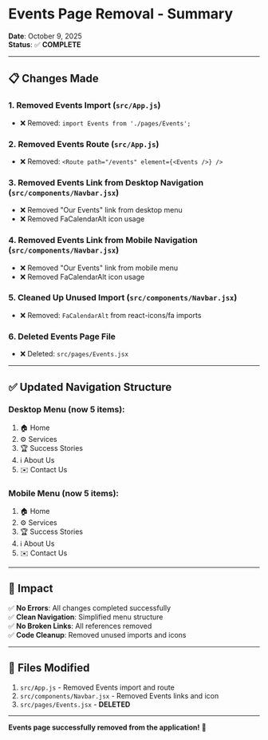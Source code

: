 # Events Page Removal - Summary

**Date**: October 9, 2025  
**Status**: ✅ **COMPLETE**

---

## 📋 Changes Made

### 1. **Removed Events Import** (`src/App.js`)
- ❌ Removed: `import Events from './pages/Events';`

### 2. **Removed Events Route** (`src/App.js`)
- ❌ Removed: `<Route path="/events" element={<Events />} />`

### 3. **Removed Events Link from Desktop Navigation** (`src/components/Navbar.jsx`)
- ❌ Removed "Our Events" link from desktop menu
- ❌ Removed FaCalendarAlt icon usage

### 4. **Removed Events Link from Mobile Navigation** (`src/components/Navbar.jsx`)
- ❌ Removed "Our Events" link from mobile menu
- ❌ Removed FaCalendarAlt icon usage

### 5. **Cleaned Up Unused Import** (`src/components/Navbar.jsx`)
- ❌ Removed: `FaCalendarAlt` from react-icons/fa imports

### 6. **Deleted Events Page File**
- ❌ Deleted: `src/pages/Events.jsx`

---

## ✅ Updated Navigation Structure

### Desktop Menu (now 5 items):
1. 🏠 Home
2. ⚙️ Services
3. 🏆 Success Stories
4. ℹ️ About Us
5. ✉️ Contact Us

### Mobile Menu (now 5 items):
1. 🏠 Home
2. ⚙️ Services
3. 🏆 Success Stories
4. ℹ️ About Us
5. ✉️ Contact Us

---

## 🎯 Impact

✅ **No Errors**: All changes completed successfully  
✅ **Clean Navigation**: Simplified menu structure  
✅ **No Broken Links**: All references removed  
✅ **Code Cleanup**: Removed unused imports and icons  

---

## 📝 Files Modified

1. `src/App.js` - Removed Events import and route
2. `src/components/Navbar.jsx` - Removed Events links and icon
3. `src/pages/Events.jsx` - **DELETED**

---

**Events page successfully removed from the application!** 🎉
